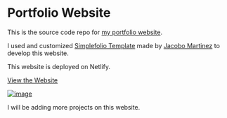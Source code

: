 # Portfolio Website

This is the source code repo for [my portfolio website](https://taka-portfolio.netlify.app/).

I used and customized [Simplefolio Template](https://github.com/cobidev/simplefolio) made by [Jacobo Martinez](https://github.com/cobidev) to develop this website.

This website is deployed on Netlify.

[View the Website](https://taka-portfolio.netlify.app/) 

[![image](https://user-images.githubusercontent.com/62856945/92312344-9a2b5f80-ef74-11ea-8974-c2595aa95c6b.png)](https://taka-portfolio.netlify.app/)



I will be adding more projects on this website.
